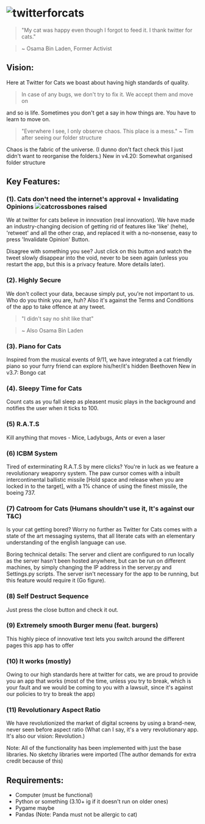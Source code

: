 # ![twitterforcats](https://user-images.githubusercontent.com/56085798/198994628-bcbce57c-6e1a-4dc7-a88c-7264658932a9.png)

> "My cat was happy even though I forgot to feed it. I thank twitter for cats."

> ~ Osama Bin Laden, Former Activist

## Vision:
Here at Twitter for Cats we boast about having high standards of quality. 
> In case of any bugs, we don't try to fix it. We accept them and move on

and so is life. Sometimes you don't get a say in how things are. You have to learn to move on.
> "Everwhere I see, I only observe chaos. This place is a mess." ~ Tim after seeing our folder structure

Chaos is the fabric of the universe. (I dunno don't fact check this I just didn't want to reorganise the folders.)
New in v4.20: Somewhat organised folder structure 

## Key Features:

### (1). Cats don't need the internet's approval + Invalidating Opinions ![catcrossbones raised](https://user-images.githubusercontent.com/56085798/198995173-c70bc7b0-799b-4c96-a76e-252cc8ca0088.png)

We at twitter for cats believe in innovation (real innovation). We have made an industry-changing decision of getting rid of features like 'like' (hehe), 'retweet' and all the other crap, and replaced it with a no-nonsense, easy to press 'Invalidate Opinion' Button.

Disagree with something you see? Just click on this button and watch the tweet slowly disappear into the void, never to be seen again (unless you restart the app, but this is a privacy feature. More details later).

### (2). Highly Secure
We don't collect your data, because simply put, you're not important to us. Who do you think you are, huh?
Also it's against the Terms and Conditions of the app to take offence at any tweet.
> "I didn't say no shit like that"

> ~ Also Osama Bin Laden

### (3). Piano for Cats
Inspired from the musical events of 9/11, we have integrated a cat friendly piano so your furry friend can explore his/her/it's hidden Beethoven
New in v3.7: Bongo cat

### (4). Sleepy Time for Cats
Count cats as you fall sleep as pleasent music plays in the background and notifies the user when it ticks to 100.

### (5) R.A.T.S
Kill anything that moves - Mice, Ladybugs, Ants or even a laser

### (6) ICBM System
Tired of exterminating R.A.T.S by mere clicks? You're in luck as we feature a revolutionary weaponry system. The paw cursor comes with a inbuilt intercontinental ballistic missile [Hold space and release when you are locked in to the target], with a 1% chance of using the finest missile, the boeing 737.

### (7) Catroom for Cats (Humans shouldn't use it, It's against our T&C)
Is your cat getting bored? Worry no further as Twitter for Cats comes with a state of the art messaging systems, that all literate cats with an elementary understanding of the english language can use.

Boring technical details: The server and client are configured to run locally as the server hasn't been hosted anywhere, but can be run on different machines, by simply changing the IP address in the server.py and Settings.py scripts. The server isn't necessary for the app to be running, but this feature would require it (Go figure).

### (8) Self Destruct Sequence
Just press the close button and check it out.

### (9) Extremely smooth Burger menu (feat. burgers)
This highly piece of innovative text lets you switch around the different pages this app has to offer

### (10) It works (mostly)
Owing to our high standards here at twitter for cats, we are proud to provide you an app that works (most of the time, unless you try to break, which is your fault and we would be coming to you with a lawsuit, since it's against our policies to try to break the app)

### (11) Revolutionary Aspect Ratio
We have revolutionized the market of digital screens by using a brand-new, never seen before aspect ratio <ratio to be inserted here> (What can I say, it's a very revolutionary app. It's also our vision: Revolution.)



Note: All of the functionality has been implemented with just the base libraries. No sketchy libraries were imported (The author demands for extra credit because of this)

## Requirements:
- Computer (must be functional)
- Python or something  (3.10+ ig if it doesn't run on older ones)
- Pygame maybe
- Pandas (Note: Panda must not be allergic to cat)

